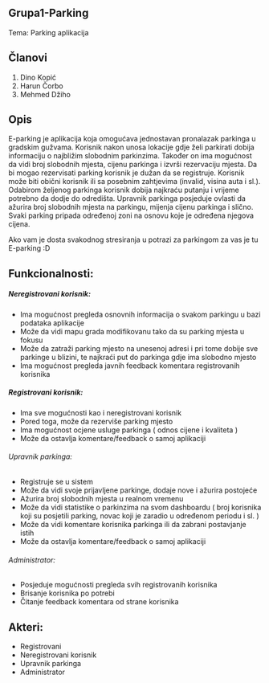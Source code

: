 ## Grupa1-Parking
Tema: Parking aplikacija
## Članovi
1. Dino Kopić
2. Harun Čorbo
3. Mehmed Džiho
## Opis
E-parking je aplikacija koja omogućava jednostavan pronalazak parkinga u gradskim gužvama.  Korisnik nakon unosa lokacije gdje želi parkirati dobija informaciju o najbližim slobodnim parkinzima. Također on ima mogućnost da vidi broj slobodnih mjesta, cijenu parkinga i izvrši rezervaciju mjesta. Da bi mogao rezervisati parking korisnik je dužan da se registruje. Korisnik može biti obični korisnik ili sa posebnim zahtjevima (invalid, visina auta i sl.). Odabirom željenog parkinga korisnik dobija najkraću putanju i vrijeme potrebno da dodje do odredišta. Upravnik parkinga posjeduje ovlasti da ažurira broj slobodnih mjesta na parkingu, mijenja cijenu parkinga i slično. Svaki parking pripada određenoj zoni na osnovu koje je određena njegova cijena.

Ako vam je dosta svakodnog stresiranja u potrazi za parkingom za vas je tu E-parking :D
## Funkcionalnosti:
##### Neregistrovani korisnik:
- Ima mogućnost pregleda osnovnih informacija o svakom parkingu u bazi podataka aplikacije
- Može da vidi mapu grada modifikovanu tako da su parking mjesta u fokusu
- Može da zatraži parking mjesto na unesenoj adresi i pri tome dobije sve parkinge u blizini, te najkraći put do parkinga gdje ima slobodno mjesto
- Ima mogućnost pregleda javnih feedback komentara registrovanih korisnika
##### Registrovani korisnik:
-  Ima sve mogućnosti kao i neregistrovani korisnik
- Pored toga, može da rezerviše parking mjesto
- Ima mogućnost ocjene usluge parkinga ( odnos cijene i kvaliteta )
- Može da ostavlja komentare/feedback o samoj aplikaciji
###### Upravnik parkinga:
- Registruje se u sistem
- Može da vidi svoje prijavljene parkinge, dodaje nove i ažurira postojeće	
- Ažurira broj slobodnih mjesta u realnom vremenu
- Može da vidi statistike o parkinzima na svom dashboardu ( broj korisnika koji su posjetili parking, novac koji je zaradio u određenom periodu i sl. ) 
- Može da vidi komentare korisnika parkinga ili da zabrani postavjanje istih
- Može da ostavlja komentare/feedback o samoj aplikaciji
###### Administrator:
- Posjeduje mogućnosti pregleda svih registrovanih korisnika
- Brisanje korisnika po potrebi
- Čitanje feedback komentara od strane korisnika
## Akteri:
- Registrovani 
- Neregistrovani korisnik
- Upravnik parkinga
- Administrator
